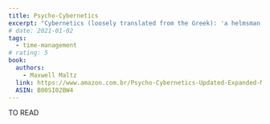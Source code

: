 ```yaml
---
title: Psycho-Cybernetics
excerpt: "Cybernetics (loosely translated from the Greek): 'a helmsman who steers his ship to port.” Psycho-Cybernetics is a term coined by Dr. Maxwell Maltz, which means, “steering your mind to a productive, useful goal so you can reach the greatest port in the world, peace of mind.'"
# date: 2021-01-02
tags:
  - time-management
# rating: 5
book:
  authors:
    - Maxwell Maltz
  link: https://www.amazon.com.br/Psycho-Cybernetics-Updated-Expanded-Maxwell-Maltz-ebook/dp/B00SI02BW4
  ASIN: B00SI02BW4
---
```


TO READ

